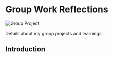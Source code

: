 <h1>Group Work Reflections</h1> 
<img src="assets/images/groupwork1.png" alt="Group Project"> 
<p>Details about my group projects and learnings.</p>
<h2>Introduction</h2>

<script src="https://cdn.jsdelivr.net/npm/particles.js"></script>
<script>
particlesJS("particles-js", {
  "particles": {
    "number": {"value": 80},
    "size": {"value": 3},
    "move": {"speed": 1},
    "line_linked": {"enable": true, "color": "#00ffff"},
    "color": {"value": "#00ffff"}
  }
});
</script>
